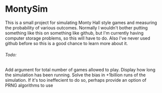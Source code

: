 # MontySim

This is a small project for simulating Monty Hall style games and measuring the probability of various outcomes.
Normally I wouldn't bother putting something like this on something like github, but I'm currently having computer storage problems, so this will have to do. Also I've never used github before so this is a good chance to learn more about it.


###### Todo:
Add argument for total number of games allowed to play.
Display how long the simulation has been running.
Solve the bias in +1billion runs of the simulation. If it's too ineffecient to do so, perhaps provide an option of PRNG algorithms to use
